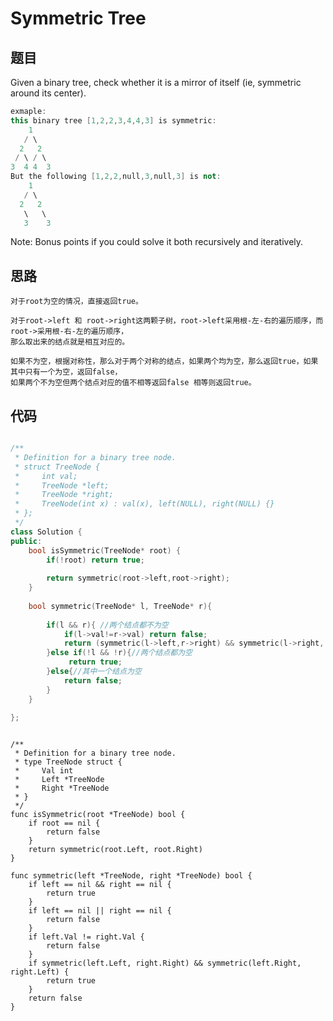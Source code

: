 # Symmetric Tree


## 题目

Given a binary tree, check whether it is a mirror of itself (ie, symmetric around its center).

```cpp
exmaple:
this binary tree [1,2,2,3,4,4,3] is symmetric:
    1
   / \
  2   2
 / \ / \
3  4 4  3
But the following [1,2,2,null,3,null,3] is not:
    1
   / \
  2   2
   \   \
   3    3

```
Note:
Bonus points if you could solve it both recursively and iteratively.

## 思路

    对于root为空的情况，直接返回true。
    
    对于root->left 和 root->right这两颗子树，root->left采用根-左-右的遍历顺序，而root->采用根-右-左的遍历顺序，
    那么取出来的结点就是相互对应的。
    
    如果不为空，根据对称性，那么对于两个对称的结点，如果两个均为空，那么返回true，如果其中只有一个为空，返回false，
    如果两个不为空但两个结点对应的值不相等返回false 相等则返回true。


## 代码

```cpp

/**
 * Definition for a binary tree node.
 * struct TreeNode {
 *     int val;
 *     TreeNode *left;
 *     TreeNode *right;
 *     TreeNode(int x) : val(x), left(NULL), right(NULL) {}
 * };
 */
class Solution {
public:
    bool isSymmetric(TreeNode* root) {
        if(!root) return true;
        
        return symmetric(root->left,root->right);
    }
    
    bool symmetric(TreeNode* l, TreeNode* r){
    
        if(l && r){ //两个结点都不为空
            if(l->val!=r->val) return false; 
            return (symmetric(l->left,r->right) && symmetric(l->right, r->left));
        }else if(!l && !r){//两个结点都为空
             return true;
        }else{//其中一个结点为空
            return false;
        }
    }
   
};


```

```golang

/**
 * Definition for a binary tree node.
 * type TreeNode struct {
 *     Val int
 *     Left *TreeNode
 *     Right *TreeNode
 * }
 */
func isSymmetric(root *TreeNode) bool {
	if root == nil {
		return false
	}
	return symmetric(root.Left, root.Right)
}

func symmetric(left *TreeNode, right *TreeNode) bool {
	if left == nil && right == nil {
		return true
	}
	if left == nil || right == nil {
		return false
	}
	if left.Val != right.Val {
		return false
	}
	if symmetric(left.Left, right.Right) && symmetric(left.Right, right.Left) {
		return true
	}
	return false
}
```
